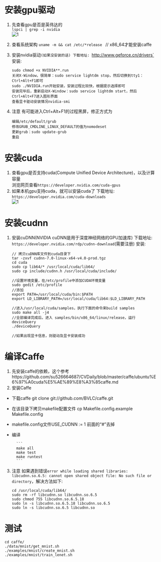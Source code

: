 # 安装gpu驱动
1. 先查看gpu是否是英伟达的  
`lspci | grep -i nvidia`  
![1](http://i1.buimg.com/589172/92e9a3592b166265.png)  
2. 查看系统架构
`uname -m && cat /etc/*release ` // x86_64才能安装caffe
3. 安装nvidia驱动`(如果没安装的话)
下载地址: `http://www.geforce.cn/drivers`  
安装:  

	```
	sudo chmod +x NVIDIA**.run
	关闭X-Window，很简单：sudo service lightdm stop，然后切换到tty1：Ctrl+Alt+F1即可
	sudo ./NVIDIA.run开始安装，安装过程比较快，根据提示选择即可
	安装完毕后，重新启动X-Window：sudo service lightdm start，然后Ctrl+Alt+F7进入图形界面
	查看显卡驱动安装情况nvidia-smi
	```
4. 注意
有可能进入Ctrl+Alt+F1的过程黑屏，修正方式为

	```
	编辑/etc/default/grub
	修改GRUB_CMDLINE_LINUX_DEFAULT的值为nomodeset
	更新grub：sudo update-grub
	重启
	```

# 安装cuda
1. 查看gpu是否支持cuda(Compute Unified Device Architecture)，以及计算容量  
浏览网页查看`https://developer.nvidia.com/cuda-gpus`  
2. 如果本机gpu支持cuda，就可以安装cuda了
下载地址: `https://developer.nvidia.com/cuda-downloads`  
![1](http://i1.buimg.com/589172/29439ec3d4e5ad28.png)  

# 安装cudnn
1. 安装cuDNN(NVIDIA cuDNN是用于深度神经网络的GPU加速库)
下载地址: `https://developer.nvidia.com/rdp/cudnn-download`(需要注册)
安装:  

	```
	// 拷贝cuDNN库文件到cuda目录下
	tar -zxvf cudnn-7.0-linux-x64-v4.0-prod.tgz
	cd cuda
	sudo cp lib64/* /usr/local/cuda/lib64/
	sudo cp include/cudnn.h /usr/local/cuda/include/
	
	//设置环境变量，在/etc/profile中添加CUDA环境变量
	sudo gedit /etc/profile
	//添加
	export PATH=/usr/local/cuda/bin:$PATH
	export LD_LIBRARY_PATH=/usr/local/cuda/lib64:$LD_LIBRARY_PATH
	
	//进入/usr/local/cuda/samples，执行下面的命令来build samples
	sudo make all -j4
	//全部编译完成后，进入 samples/bin/x86_64/linux/release，运行deviceQuery
	./deviceQuery
	
	//如果出现显卡信息，则驱动及显卡安装成功
	```

# 编译Caffe
1. 先安装caffe的依赖，这个参考https://github.com/su526664687/CVDaily/blob/master/caffe/ubuntu%E6%97%A0cuda%E5%AE%89%E8%A3%85caffe.md
2. 安装Caffe
* 下载caffe git clone git://github.com/BVLC/caffe.git
* 在该目录下拷贝makefile配置文件 cp Makefile.config.example Makefile.config
* makefile.config文件USE_CUDNN := 1 前面的“#”去掉
* 编译

		```
		make all
		make test
		make runtest
		```
3. 注意
如果遇到错误`error while loading shared libraries: libcudnn.so.6.5: cannot open shared object file: No such file or directory`，解决方法如下:

	```
	cd /usr/local/cuda/lib64/
	sudo rm -rf libcudnn.so libcudnn.so.6.5
	sudo chmod 755 libcudnn.so.6.5.18 
	sudo ln -s libcudnn.so.6.5.18 libcudnn.so.6.5
	sudo ln -s libcudnn.so.6.5 libcudnn.so
	```

# 测试
```
cd caffe/
./data/mnist/get_mnist.sh
./examples/mnist/create_mnist.sh
./examples/mnist/train_lenet.sh
```

